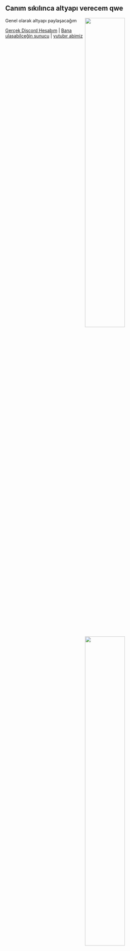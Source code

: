 <h2>Canım sıkılınca altyapı verecem qwe</h2>

<img width="50%" align="right" src="https://github-readme-stats.vercel.app/api?username=jahkyxD&show_icons=true&hide_title=true&theme=merko">

Genel olarak altyapı paylaşacağım

<img width="50%" align="right" src="https://lanyard-profile-readme.vercel.app/api/618444525727383592">

[Gerçek Discord Hesabım](https://discord.com/users/618444525727383592) | [Bana ulaşabilceğin sunucu](https://discord.gg/matthe) | [yutubır abimiz](https://www.youtube.com/channel/UCSbBwtkGguHo_4LVD0QMUyA)
